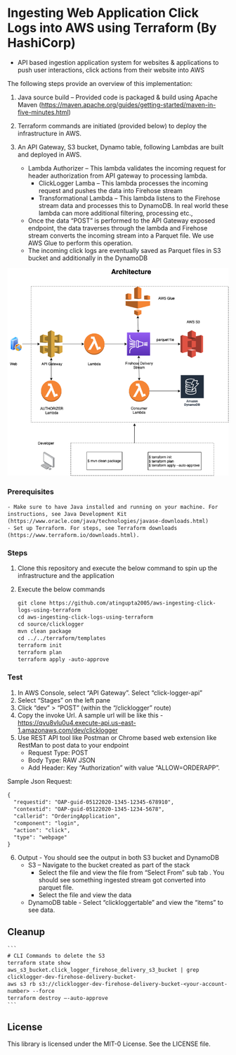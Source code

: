 # Ingesting Web Application Click Logs into AWS using Terraform (By HashiCorp)

- API based ingestion application system for websites & applications to push user interactions, click actions from their website into AWS

The following steps provide an overview of this implementation:

1. Java source build – Provided code is packaged & build using Apache Maven (https://maven.apache.org/guides/getting-started/maven-in-five-minutes.html)

2. Terraform commands are initiated (provided below) to deploy the infrastructure in AWS. 
3. An API Gateway, S3 bucket, Dynamo table, following Lambdas are built and deployed in AWS.
   - Lambda Authorizer – This lambda validates the incoming request for header authorization from API gateway to processing lambda. 
        - ClickLogger Lamba – This lambda processes the incoming request and pushes the data into Firehose stream
        - Transformational Lambda – This lambda listens to the Firehose stream data and processes this to DynamoDB. In real world these lambda can more additional filtering, processing etc.,
   - Once the data “POST” is performed to the API Gateway exposed endpoint, the data traverses through the lambda and Firehose stream converts the incoming stream into a Parquet file. We use AWS Glue to perform this operation.
   - The incoming click logs are eventually saved as Parquet files in S3 bucket and additionally in the DynamoDB

![Alt text](ingesting%20click%20logs%20from%20web%20application.png?raw=true "Title")

### Prerequisites

    - Make sure to have Java installed and running on your machine. For instructions, see Java Development Kit (https://www.oracle.com/java/technologies/javase-downloads.html)
    - Set up Terraform. For steps, see Terraform downloads (https://www.terraform.io/downloads.html).

### Steps

1. Clone this repository and execute the below command to spin up the infrastructure and the application

2. Execute the below commands

    ```
    git clone https://github.com/atingupta2005/aws-ingesting-click-logs-using-terraform
    cd aws-ingesting-click-logs-using-terraform
    cd source/clicklogger
    mvn clean package
    cd ../../terraform/templates    
    terraform init
    terraform plan
    terraform apply -auto-approve
    ```

### Test

1. In AWS Console, select “API Gateway”. Select “click-logger-api” 
2. Select “Stages” on the left pane
3. Click “dev” > “POST” (within the “/clicklogger” route)
4. Copy the invoke Url. A sample url will be like this -  https://qvu8vlu0u4.execute-api.us-east-1.amazonaws.com/dev/clicklogger
5. Use REST API tool like Postman or Chrome based web extension like RestMan to post data to your endpoint
    - Request Type: POST
    - Body Type: RAW JSON
    - Add Header: Key “Authorization” with value “ALLOW=ORDERAPP”.

Sample Json Request:
```
{
  "requestid": "OAP-guid-05122020-1345-12345-678910",
  "contextid": "OAP-guid-05122020-1345-1234-5678",
  "callerid": "OrderingApplication",
  "component": "login",
  "action": "click",
  "type": "webpage"
}
```
6. Output - You should see the output in both S3 bucket and DynamoDB
    - S3 – Navigate to the bucket created as part of the stack
        * Select the file and view the file from “Select From” sub tab . You should see something ingested stream got converted into parquet file.
        * Select the file and view the data
    - DynamoDB table - Select “clickloggertable” and view the “items” to see data. 
 
 ## Cleanup
    ```
    # CLI Commands to delete the S3  
    terraform state show aws_s3_bucket.click_logger_firehose_delivery_s3_bucket | grep clicklogger-dev-firehose-delivery-bucket-
    aws s3 rb s3://clicklogger-dev-firehose-delivery-bucket-<your-account-number> --force
    terraform destroy –-auto-approve
    ```


## License

This library is licensed under the MIT-0 License. See the LICENSE file.

